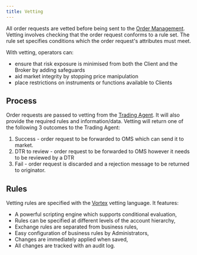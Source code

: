 ```yaml
---
title: Vetting
---
```


All order requests are vetted before being sent to the [Order Management](./order-management/).  Vetting involves checking that the order request conforms to a rule set.  The rule set specifies conditions which the order request's attributes must meet.

With vetting, operators can:
* ensure that risk exposure is minimised from both the Client and the Broker by adding safeguards
* aid market integrity by stopping price manipulation
* place restrictions on instruments or functions available to Clients

## Process

Order requests are passed to vetting from the [Trading Agent](../trading-agent/).  It will also provide the required rules and information/data. Vetting will return one of the following 3 outcomes to the Trading Agent:
1. Success - order request to be forwarded to OMS which can send it to market.
1. DTR to review - order request to be forwarded to OMS however it needs to be reviewed by a DTR
1. Fail - order request is discarded and a rejection message to be returned to originator.

## Rules

Vetting rules are specified with the [Vortex](../../components/zenith/vortex/) vetting language. It features:
* A powerful scripting engine which supports conditional evaluation,
* Rules can be specified at different levels of the account hierarchy,
* Exchange rules are separated from business rules,
* Easy configuration of business rules by Administrators,
* Changes are immediately applied when saved,
* All changes are tracked with an audit log.
